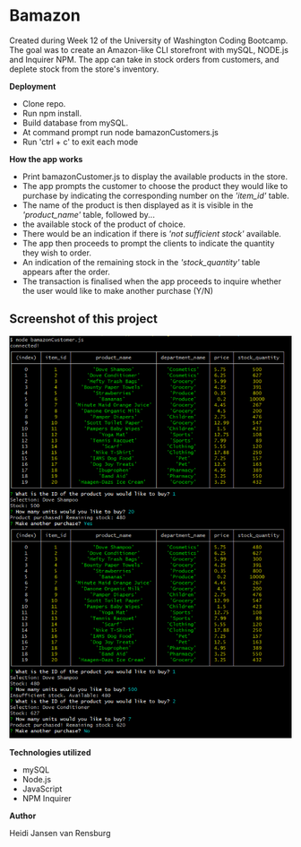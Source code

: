 # Bamazon

Created during Week 12 of the University of Washington Coding Bootcamp. The goal was to create an Amazon-like CLI storefront with mySQL, NODE.js and Inquirer NPM. The app can take in stock orders from customers, and deplete stock from the store's inventory.

**Deployment**

* Clone repo.
* Run npm install.
* Build database from mySQL. 
* At command prompt run node bamazonCustomers.js
* Run 'ctrl + c' to exit each mode

**How the app works**

* Print bamazonCustomer.js to display the available products in the store.
* The app prompts the customer to choose the product they would like to purchase by indicating the corresponding number on the 
  *'item_id'* table.
* The name of the product is then displayed as it is visible in the *'product_name'* table, followed by...
* the available stock of the product of choice.
* There would be an indication if there is *'not sufficient stock'* available.
* The app then proceeds to prompt the clients to indicate the quantity they wish to order.
* An indication of the remaining stock in the *'stock_quantity'* table appears after the order.
* The transaction is finalised when the app proceeds to inquire whether the user would like to make another purchase (Y/N)

## Screenshot of this project

![Alt Bamazon](https://github.com/Heidijvr/Bamazon/blob/a94d96b141648b4f75946ae59544db08bc3af848/images/screenshot1.png)


**Technologies utilized**
 
* mySQL
* Node.js
* JavaScript
* NPM Inquirer


**Author**

Heidi Jansen van Rensburg

